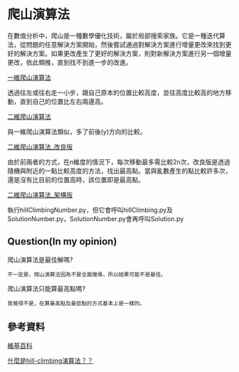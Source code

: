 # 爬山演算法
在數值分析中，爬山是一種數學優化技術，屬於局部搜索家族。它是一種迭代算法，從問題的任意解決方案開始，然後嘗試通過對解決方案進行增量更改來找到更好的解決方案。如果更改產生了更好的解決方案，則對新解決方案進行另一個增量更改，依此類推，直到找不到進一步的改進。

[一維爬山演算法](https://github.com/nohano1l/ai110b/blob/master/NOTE/week3/hillClimbing1.py)

透過往左或往右走一小步，跟自己原本的位置比較高度，並往高度比較高的地方移動，直到自己的位置比左右兩邊高。

[二維爬山演算法](https://github.com/nohano1l/ai110b/blob/master/NOTE/week3/hillClimbing2.py)

與一維爬山演算法類似，多了前後(y)方向的比較。

[二維爬山演算法_改良版](https://github.com/nohano1l/ai110b/blob/master/NOTE/week3/hillClimbing2r.py)

由於前兩者的方式，在n維度的情況下，每次移動最多需比較2n次，改良版是透過隨機與附近的一點比較高度的方法，找出最高點。當與亂數產生的點比較許多次，還是沒有比目前的位置高時，該位置即是最高點。

[二維爬山演算法_架構版](https://github.com/nohano1l/ai110b/blob/master/NOTE/week3/hillclimbing3)

執行hillClimbingNumber.py，但它會呼叫hillClimbing.py及SolutionNumber.py，SolutionNumber.py會再呼叫Solution.py
## Question(In my opinion)
爬山演算法是最佳解嗎?
```
不一定是，爬山演算法因為不是全面搜尋，所以結果可能不是最佳。
```
爬山演算法只能算最高點嗎?
```
我覺得不是，在算最高點及最低點的方式基本上是一樣的。
```
## 參考資料
[維基百科](https://en.wikipedia.org/wiki/Hill_climbing)

[什麼是hill-climbing演算法？？](https://www.itread01.com/content/1543233666.html)